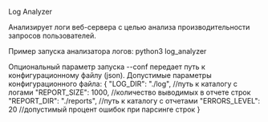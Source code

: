 Log Analyzer

Анализирует логи веб-сервера с целью анализа производительности запросов пользователей.

Пример запуска анализатора логов:
python3 log_analyzer

Опциональный параметр запуска --conf передает путь к конфигурационному файлу (json).
Допустимые параметры конфигурационного файла:
{
    "LOG_DIR": "./log", //путь к каталогу с логами
    "REPORT_SIZE": 1000, //количество выводимых в отчете строк
    "REPORT_DIR": "./reports", //путь к каталогу с отчетами
    "ERRORS_LEVEL": 20 //допустимый процент ошибок при парсинге строк
}

